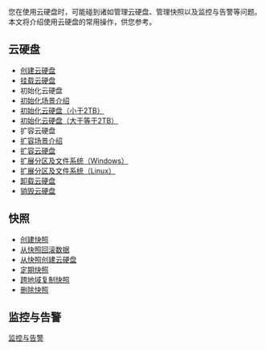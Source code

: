 您在使用云硬盘时，可能碰到诸如管理云硬盘、管理快照以及监控与告警等问题。本文将介绍使用云硬盘的常用操作，供您参考。

## 云硬盘
- [创建云硬盘](https://intl.cloud.tencent.com/document/product/362/5744)
- [挂载云硬盘](https://intl.cloud.tencent.com/document/product/362/32401)
- 初始化云硬盘
 - [初始化场景介绍](https://intl.cloud.tencent.com/document/product/362/31596)
 - [初始化云硬盘（小于2TB）](https://intl.cloud.tencent.com/document/product/362/31597)
 - [初始化云硬盘（大于等于2TB）](https://intl.cloud.tencent.com/document/product/362/31598)
- 扩容云硬盘
 - [扩容场景介绍](https://intl.cloud.tencent.com/document/product/362/31600)
 - [扩容云硬盘](https://intl.cloud.tencent.com/document/product/362/5747)
 - [扩展分区及文件系统（Windows）](https://intl.cloud.tencent.com/document/product/362/31601)
 - [扩展分区及文件系统（Linux）](https://intl.cloud.tencent.com/document/product/362/39995)
- [卸载云硬盘](https://intl.cloud.tencent.com/document/product/362/32400)
- [销毁云硬盘](https://intl.cloud.tencent.com/document/product/362/32399)

## 快照
- [创建快照](https://intl.cloud.tencent.com/document/product/362/5755)
- [从快照回滚数据](https://intl.cloud.tencent.com/document/product/362/5756)
- [从快照创建云硬盘](https://intl.cloud.tencent.com/document/product/362/5757)
- [定期快照](https://intl.cloud.tencent.com/document/product/362/35238)
- [跨地域复制快照](https://intl.cloud.tencent.com/document/product/362/31623)
- [删除快照](https://intl.cloud.tencent.com/document/product/362/5758)

## 监控与告警
[监控与告警](https://intl.cloud.tencent.com/document/product/362/6742)

